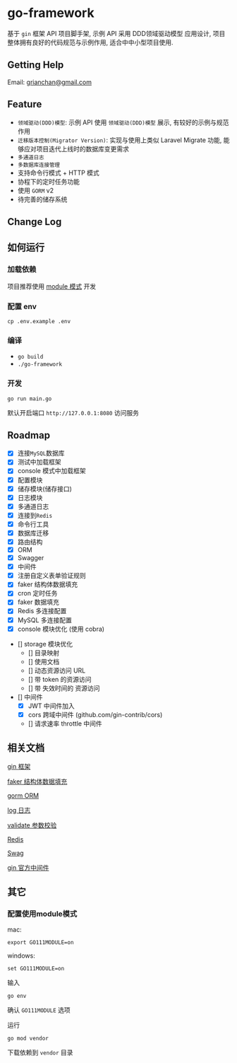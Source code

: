 # go-framework

基于 `gin` 框架 API 项目脚手架, 示例 API 采用 DDD领域驱动模型 应用设计, 项目整体拥有良好的代码规范与示例作用, 适合中中小型项目使用.

## Getting Help

Email: grianchan@gmail.com

## Feature

- `领域驱动(DDD)模型`: 示例 API 使用 `领域驱动(DDD)模型` 展示, 有较好的示例与规范作用
- `迁移版本控制(Migrator Version)`: 实现与使用上类似 Laravel Migrate 功能, 能够应对项目迭代上线时的数据库变更需求
- `多通道日志`
- `多数据库连接管理`
- 支持命令行模式 + HTTP 模式
- 协程下的定时任务功能
- 使用 `GORM` v2 
- 待完善的储存系统

## Change Log

## 如何运行

### 加载依赖

项目推荐使用 [module 模式](#配置使用module模式) 开发

### 配置 env

```shell script
cp .env.example .env
```

### 编译

- `go build`
- `./go-framework`

### 开发

```shell script
go run main.go
```

默认开启端口 `http://127.0.0.1:8080` 访问服务

## Roadmap

- [x] 连接`MySQL`数据库
- [x] 测试中加载框架
- [x] console 模式中加载框架
- [x] 配置模块
- [x] 储存模块(储存接口)
- [x] 日志模块
- [x] 多通道日志
- [x] 连接到`Redis`
- [x] 命令行工具
- [x] 数据库迁移
- [x] 路由结构
- [x] ORM
- [x] Swagger
- [x] 中间件
- [x] 注册自定义表单验证规则
- [x] faker 结构体数据填充
- [x] cron 定时任务
- [x] faker 数据填充
- [x] Redis 多连接配置
- [x] MySQL 多连接配置
- [x] console 模块优化 (使用 cobra)
- [] storage 模块优化
    - [] 目录映射
    - [] 使用文档
    - [] 动态资源访问 URL
    - [] 带 token 的资源访问
    - [] 带 失效时间的 资源访问
- [] 中间件
    - [x] JWT 中间件加入
    - [x] cors 跨域中间件 (github.com/gin-contrib/cors)
    - [] 请求速率 throttle 中间件

## 相关文档

[gin 框架](https://github.com/gin-gonic/gin)

[faker 结构体数据填充](https://github.com/bxcodec/faker)

[gorm ORM](https://gorm.io/zh_CN/docs/)

[log 日志](https://github.com/sirupsen/logrus)

[validate 参数校验](https://godoc.org/gopkg.in/go-playground/validator.v9)

[Redis](https://github.com/go-redis/redis)

[Swag](https://github.com/swaggo/swag)

[gin 官方中间件](https://github.com/gin-contrib)

## 其它

### 配置使用module模式

mac:
```shell script
export GO111MODULE=on
```

windows:
```shell script
set GO111MODULE=on
```

输入
```shell script
go env
```

确认 `GO111MODULE` 选项

运行
```shell script
go mod vendor
```
下载依赖到 `vendor` 目录